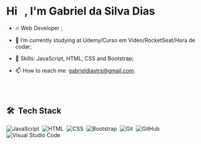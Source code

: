 <h1 align="left">Hi <img src="https://raw.githubusercontent.com/kaueMarques/kaueMarques/master/hi.gif" width="12px">, I'm Gabriel da Silva Dias</h1>

- 🔥  Web Developer ;

- 🔭 I’m currently studying at Udemy/Curso em Vídeo/RocketSeat/Hora de codar;

- 🌱 Skills: JavaScript, HTML, CSS and Bootstrap;

- 📫 How to reach me: gabrieldiastrs@gmail.com.


<br><br>

## 🛠 &nbsp;Tech Stack

![JavaScript](https://img.shields.io/badge/-JavaScript-05122A?style=flat&logo=javascript)&nbsp;
![HTML](https://img.shields.io/badge/-HTML-05122A?style=flat&logo=HTML5)&nbsp;
![CSS](https://img.shields.io/badge/-CSS-05122A?style=flat&logo=CSS3&logoColor=1572B6)&nbsp;
![Bootstrap](https://img.shields.io/badge/-Bootstrap-05122A?style=flat&logo=Bootstrap&logoColor=1572B6)&nbsp;
![Git](https://img.shields.io/badge/-Git-05122A?style=flat&logo=git)&nbsp;
![GitHub](https://img.shields.io/badge/-GitHub-05122A?style=flat&logo=github)&nbsp;
![Visual Studio Code](https://img.shields.io/badge/-Visual%20Studio%20Code-05122A?style=flat&logo=visual-studio-code&logoColor=007ACC)&nbsp;
